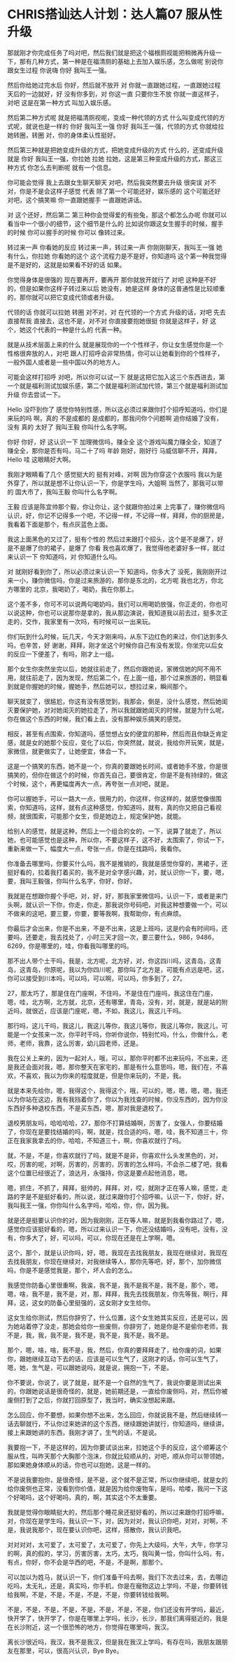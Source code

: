 # CHRIS搭讪达人计划：达人篇07 服从性升级

那就刚才你完成任务了吗对吧，然后我们就是把这个福根厕视能把稍微再升级一下，那有几种方式，第一种是在福清厕的基础上去加入娱乐感，怎么做呢 别说你跟女生过程 你说嗨 你好 我叫王一强。

然后你给她过完水后 你好，然后就不放开 对 你就一直跟她过程，一直跟她过程 天后的一边就好，好 没有你多到，对 你这一直 只要你生不放 你就一直这样子，对吧 这是在第一种方式 叫加入娱乐感。

然后第二种方式呢 就是把福清厕视呢，变成一种代领的方式 什么叫变成代领的方式呢，就说也是一样的 你好 我叫王一强 你好 我叫王一强，代领的方式 你就给拉她转圈，转圈 对，你的身体柔认性挺好。

然后第三种就是把她变成升级的方式，把她变成升级的方式 什么的，还变成升级就是 你好 我叫王一强，你拉她 拉她 拉她，这是第三种变成升级的方式，那这三种方式 你怎么去判断呢 就有一个信息。

你可能会觉得 我上去跟女生聊天聊天 对吧，然后我突然要去升级 很突误 对不对，你是不是会这样子感觉 代表 除了第一个可能还好，娱乐感的 这个可能还好 对吧，这个搞笑嘛 你一直跟她握手 一直跟她讲话。

对 这个还好，然后第二 第三种你会觉得爱的有些兔，那这个都怎么办呢 你就可以看当中一个很小的细节，这个细节是什么的 比如说你跟这女生握手的时候，握手的时候 你可以握手的时候 你可以 像转过来。

转过来一声 你看她的反应 转过来一声，转过来一声 你刚刚聊天，我叫王一强 她有什么，你拉她 你看她的这个 这个流程力是不是好，你知道吗 这个第一种我觉得是不是好的，这就是如果看不好的话 如果。

你觉得身体是很强的 现在要再开，要再开 那你就放开就行了 对吧 这种是不好的，但是如果你这样子转过来以后 她没有，她是这样 身体的这普通性是比较顺重的，那你就可以把它变成代领或者升级。

代领的话 你就可以拉她 转圈 对不对，对 在代领的一个方式 升级的话，对吧 先去 直接帮我 直接去，这也不是，对不对 你直接要抱她很挺 你就是这样子，好 这个，她这个代表的一种是什么的 代表一种。

就是从技术层面上来的什么 就是展现你的一个个性样子，你让女生感觉你是一个性格很奔放的人，对吧 跟人打招呼会非常热情，你可以让她看到你的个性样子，一般外国人或者是一些中国以外的地方人。

可能会这样打招呼 对吧，所以你可以试一下 就是这把它加入这三个东西进去，第一个就是福利测试加娱乐感，第二个就是福利测试加代领，第三个就是福利测试加升级 你去尝试一下。

Hello 没吓到你了 感觉你特别性感，所以这必须过来跟你打个招呼知道吗，你们是来玩的吗 啊，真的 不是成都的 是成都的，那我问你个问题啊 追你结婚了没有，没有 真的 太好了 我叫王毅 你叫什么名字啊。

你好 你好，好 这认识一下 加理微信吗，赚全全 这个游戏叫魔力赚全全，知道了 赚全全，那你是否有吗，马二十了吗 年龄 刚好，刚好行 马威信聊不开，拜拜，Hello 哇 这眼睛好大啊。

我刚才眼睛看了几个 感觉挺大的 挺有对峰，对啊 因为你穿这个衣服吗 我以为是外穿了，所以就是想不让你认识一下，你是学生吗，大姐啊 当然了，那我可以带的 国大市了，我叫王毅 你叫什么名字啊。

王毅 应该是陈宜帅那个毅，你让你让，这个就跟你拍过来 上完事了，赚你微信吗 认识，好，你记不记得多一个吧，不记得一样，不记得一样，拜拜，你的厨房是，我看着下面是那个，有点灰蓝色上面。

我这上面黑色的又过了，挺有个性的 然后过来跟打个招头，这个是不是爆了，好 是不是爆了你的裙子，是爆了 你看 我也喜欢爆了，我觉得他老婆好多一样，就过来认识一下 你知道吗，对 你知道什么吗。

对 就刚好看到你了，所以必须过来认识一下 知道吗，你多大了 没死，我刚刚开过来一小，赚你微信吗，你是过来旅游的，那你是东北的，北方呢 我也北方，你北方哪里的 北京，我喝奶了，喝奶，我在你那上。

这个差不多，你可不可以说两句喝奶吗，我们可以用喝奶放强，你正走的，你也可以说这种，你也可以说那你是拿的，我从那边演说，我知道我以前去过，挺多次正走的，交作，我家里有一次吗，有时候可以一出来玩。

你们玩到什么时候，玩几天，今天才刚来吗，从东下边红色的来过，你们达到多久吗，也辛苦，好 谢谢，拜拜，刚才坐这个时候你自己有没有发现，你坐完以后女的反应一下便差了，有吗，刚才上一组。

那个女生你突然坐完以后，她就往前走了，然后你跟她说，家微信她的阿不用不用，就往前走了，因为发现，然后第二个，在上面一组，那个过来旅游的，明显看到就是你握她的时候，握她手，然后她可以，想拉过来，瞬间那个。

聊天就变了，很尴尬，你这有没有感觉到，我那会，倒是，没什么感觉，然后她闺灭要保护她，对对她闺灭的她拉走了，所以我就跟她闺灭的时候，就是为什么呢，你在做这个东西的时候，我们看上去，没有那种娱乐搞笑的感觉。

相反，甚至有点围索，你知道吗，感觉想占女的便宜的那种，然后而且你缺乏肯定感，就是女的她那个反应，变化了以后，你突然就，就说，我给你开玩笑，就是，家微信，就更做实了，让她便宜，体会一下。

这是一个搞笑的东西，她不是一个，你真的要跟她长时间，或者她手不放，你是很搞笑的，但你在做这个的时候，你首先自己，要很肯定，你是不是有持绿的，做这个时候，这个，再更幅度再大一点，再夸张一点对吧，就是。

你可以握她手，可以一路大一点，很用力的，你这样，你这样的，就感觉像很围索，你知道吗，这样，就有点这种感觉，你知道吗，就有，真的你又把自己看视频，就很围索，可能那个女生，但是她边上，规定保护她，就能。

给别人的感觉，就是这种，然后上一个组合的女的，一下，说算了就走了，所以她，也可能感觉也是这种，所以你，不要这样子，这不好，太围索了，你试一下，重新来做一下，幅度大一点，夸张一点，你是在找路吗，我看你。

你准备去哪里吗，你要买什么吗，我不是推销的，我就是感觉你穿的，黑裙子，还挺好看的，拉着我打着买的，我不是对全字感兴趣，对，就认识你一下，要，嗯，要，我叫王毅强，你叫什么名字，你好，你好。

我就是在想跟你握个手吧，对，好，好，那我家里微信吗，认识一下，或者是来门头啊，就认识一下你，你走，你走，那我说你号码吧，对我这种想要做一个，可以不做来的这吧，要三要，你要，要等我啊，我帮助你，有点麻烦。

你最后才会出来，你是不出来，不是不出来，这是上班吗，这是约会有时间吗，还要吗，还要走，我去找处了，小时三天才回一次，要三要什么，986，9486，6269，你是哪里的，哇，你看我叫哪里的吗。

那不出人带个土干吗，我是，北方呢，北方好，对，你这四川吗，这青岛，这青岛，这青岛，你原呢，我以为你四川呢，那你叫了北方是，可能有点远是吧，这，你可以接受到川本吗，可以吗，可以啊，可以吗，你多到了，27。

27，那太巧了，那是住在门座啊，不住吗，不是住在门座吗，我这住在门座，嗯，哇，北方啊，北方就，北京，还有哪里，青岛，没有，对，就是，就是站的附近吗，就很近，应该是门座呢，嗯，不如，我这儿，我这儿干吗。

那行吗，这儿干吗，我这儿，我这儿等你，我这儿等你，我这儿等你，我这儿，可能是一个女孩来一次，你平时干吗，你听你说你，特别忙吗，什么，你做什么，老师，老师，我靠，这么厉害，幼儿园老师，还是。

我在公关上来的，因为一起对人，哦，可以，那你平时都不出来玩吗，不出来，还是我还会面对我，嗯，那你整天在家宅的，那是有什么意思吗，嗯，我们在，不喜欢，不喜欢，我以为你来的程度就是，但是你来玩的，不是，我。

就是本来先给你，嗯，我得这个，我得这个，哦，可以的，嗯，嗯，嗯，嗯，我还以为你站在这边，我有我挡着你了，你以为我找查的时候，你没东西的，因为你没东西好多种退校东西，不是买东西，嗯，那对我是退校了。

退校男朋友吗，哈哈哈哈，27，那你不打算结婚啊，厉害了，女强人，你要结婚了，你现在是要找结婚的吗，啊，就是，找合适的吗，嗯，哇，我不知道三十，你正在我家我拿去的你，哈哈，不知道三十，啊，你喜欢就行了吗。

就，不是，不是，你喜欢就行了吗，就是不是非，你喜欢什么头发黑色的，对，哎，厉害的呢，对啊，厉害的，厉害的，厉害的怎么样吗，不会杀二楼了吧，我看这个位置已经很近了，浪达月，永强持，你这是要点起他消息，嗯。

嗯，抓住，不抓了，拜拜，挺帅的，拜拜，对，哎，就刚才正在等人嘛，感觉，走路的字是不是挺好看的，所以说，就过来跟你打个招呼嘛，认识一下，你好，好，我叫我王一强，你你叫什么名字吗，哈哈，你，你，因为我。

就是还是挺要认识你的对，因为我刚刚，正在等人嘛，就是到我看你路过了，嗯，感觉你应该挺好看的，嗯，所以过来认识一下，你还没结婚吗，没有吧，没有，没有，你多大了，好，可以吗，可以，你现在还是在上学啊，嗯。

这个，那个，就是认识你吗，好，嗯，我现在去找我朋友，我现在继续对，我现在去找我朋友，你现在继续对，对我继续等人，那你先等吧，好，那个，加你微信吗，你是不是感觉我是，那个，坏人会的怎么。

我感觉你防备心里很重啊，我诶，我不是，我不是我不是，我不是，那个，嗯，嗯，啥，我不是，我不是，对，那，拜拜，我先去找我朋友，你先等我，啊行，拜拜，这，这女的防备心里挺强的，这女刚才女生给你。

这女生给你测试，然后你辞穷了，什么位置，这个女生她其实反应，还是可以，因为她站着停了没走，那她会给你一些废侧，你辞穷了，她是你是不是偷你老师，我不是，我，我，我不是，我不是，我不是，我不是，我不是。

那个，嗯，啥，啥，我不是，我，然后，你真的要拜拜走了，给你废的词，如果你，跟她继续互动下去的话，应该是可以生气了，这刚才的话，你可以生气了，嗯，她，生气是，可以跟她说吗，就是说，拥抱一下，不是。

你不要说，你说了，说了就是，就不是一个自然的生气了，我说你要是测试出来的，你跟她说话是很奇怪的，就是，她前期还是，一直给你废侧吗，对，然后你被废侧打到了之后，你就打回原型了，我当时，确实没想起来跟。

怎么回应，你不要想，如果你想不出来，怎么回应，你就说我不是，然后继续转一话去聊就行，不认你过来她讲的这个东西，继续跟她讲就行，你知道吗，继续讲，接上来跟她讲的东西，我刚才讲了，生气的话，不是说。

我要抱一下，不是这样的，因为你要试谈出来，拉她这个手的反应，这个顺筹这个服从性，叫昨天那个大胸那个泡沫，你就比较顺从的，对吧，顺从你可以带领她，那如果她身体顺从的话，你也可以抱她，这是一样的。

不是说我要抱你，是很奇怪，是不是，这个就不是正常，所以你继续吧，就是女的给你废侧也正常，没看到你价值，就是因为给你废物车，是吗，哈喽，我问一下这个好喝吗，这个好喝吗，真的，啊，其实这个不太重要。

我就是觉得你眼睛挺大的，然后那个睡花泉还挺好看的，所以过来跟你打招呼嘛，对，你现在是学生吗，我认识一下，对，因为对对，我认识你吧，对对，对啊，不是，我说我那个，现在要认识你吧，这样，搭散你，我认识我吧。

对对对对，太可爱了，太可爱了，太可爱了，你先上大级吗，大午，大午，你学习的啊，真的假的，学习，厉害厉害，太巧，太巧，我叫黄一恰，你叫什么吗，有，有点，你好，你不会是华西的吧，不是，不是啊，那那个。

可以加以为姓马，就认识一下，你们准备干吗去啊，我们下次去过来，去，去哪边吃吗，太无礼，还是，真实吗，你手机，你是在寵物这边上学吗，不是，你要转钱给我啊，不是，不是，不是，不是，不是，你要转钱给我啊。

不是，不是，不是，不是，不是，不是，不是，不是，你们还没有开学吗，最近，快开学了，快开学了，你是在哪里上学吗，长沙，长沙，那我们离得挺近的，我是在长沙附近，这一个很恐怖的地方，你觉得在哪里吗，我汉。

离长沙很近吗，我汉，我不是我汉，但是我在我汉上学吗，有存在吗，我朋友跟朋友在那里，可以，很高兴认识，Bye Bye。